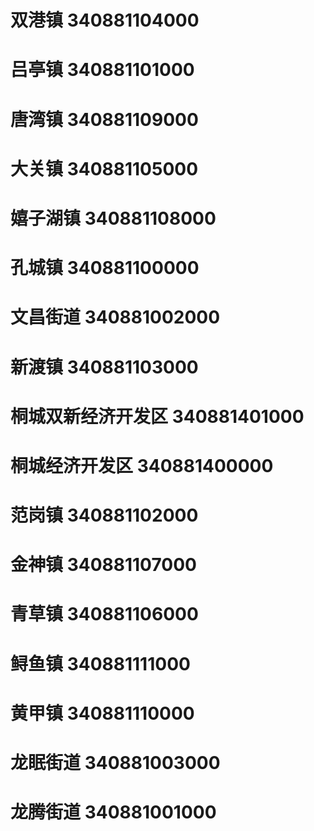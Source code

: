 # 双港镇 340881104000
# 吕亭镇 340881101000
# 唐湾镇 340881109000
# 大关镇 340881105000
# 嬉子湖镇 340881108000
# 孔城镇 340881100000
# 文昌街道 340881002000
# 新渡镇 340881103000
# 桐城双新经济开发区 340881401000
# 桐城经济开发区 340881400000
# 范岗镇 340881102000
# 金神镇 340881107000
# 青草镇 340881106000
# 鲟鱼镇 340881111000
# 黄甲镇 340881110000
# 龙眠街道 340881003000
# 龙腾街道 340881001000
